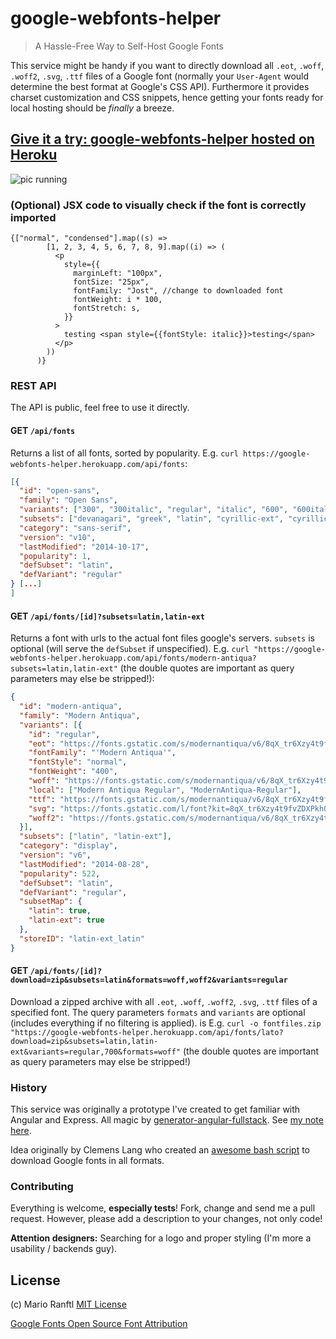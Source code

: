 # google-webfonts-helper
> A Hassle-Free Way to Self-Host Google Fonts

This service might be handy if you want to directly download all `.eot`, `.woff`, `.woff2`, `.svg`, `.ttf` files of a Google font (normally your `User-Agent` would determine the best format at Google's CSS API). Furthermore it provides charset customization and CSS snippets, hence getting your fonts ready for local hosting should be *finally* a breeze.

## [Give it a try: google-webfonts-helper hosted on Heroku](https://google-webfonts-helper.herokuapp.com)

![pic running](http://mranftl.com/static/apps/google-webfonts-helper/full_view.png)

### (Optional) JSX code to visually check if the font is correctly imported
```JSX
{["normal", "condensed"].map((s) =>
        [1, 2, 3, 4, 5, 6, 7, 8, 9].map((i) => (
          <p
            style={{
              marginLeft: "100px",
              fontSize: "25px",
              fontFamily: "Jost", //change to downloaded font
              fontWeight: i * 100,
              fontStretch: s,
            }}
          >
            testing <span style={{fontStyle: italic}}>testing</span>
          </p>
        ))
      )}
```

### REST API
The API is public, feel free to use it directly.

#### GET `/api/fonts`
Returns a list of all fonts, sorted by popularity. E.g. `curl https://google-webfonts-helper.herokuapp.com/api/fonts`:
```json
[{
  "id": "open-sans",
  "family": "Open Sans",
  "variants": ["300", "300italic", "regular", "italic", "600", "600italic", "700", "700italic", "800", "800italic"],
  "subsets": ["devanagari", "greek", "latin", "cyrillic-ext", "cyrillic", "greek-ext", "vietnamese", "latin-ext"],
  "category": "sans-serif",
  "version": "v10",
  "lastModified": "2014-10-17",
  "popularity": 1,
  "defSubset": "latin",
  "defVariant": "regular"
} [...]
]
```

#### GET `/api/fonts/[id]?subsets=latin,latin-ext`
Returns a font with urls to the actual font files google's servers. `subsets` is optional (will serve the `defSubset` if unspecified).  E.g. `curl "https://google-webfonts-helper.herokuapp.com/api/fonts/modern-antiqua?subsets=latin,latin-ext"` (the double quotes are important as query parameters may else be stripped!):

```json
{
  "id": "modern-antiqua",
  "family": "Modern Antiqua",
  "variants": [{
    "id": "regular",
    "eot": "https://fonts.gstatic.com/s/modernantiqua/v6/8qX_tr6Xzy4t9fvZDXPkhzThM-TJeMvVB0dIsYy4U7E.eot",
    "fontFamily": "'Modern Antiqua'",
    "fontStyle": "normal",
    "fontWeight": "400",
    "woff": "https://fonts.gstatic.com/s/modernantiqua/v6/8qX_tr6Xzy4t9fvZDXPkh1bbnkJREviNM815YSrb1io.woff",
    "local": ["Modern Antiqua Regular", "ModernAntiqua-Regular"],
    "ttf": "https://fonts.gstatic.com/s/modernantiqua/v6/8qX_tr6Xzy4t9fvZDXPkhxr_S_FdaWWVbb1LgBbjq4o.ttf",
    "svg": "https://fonts.gstatic.com/l/font?kit=8qX_tr6Xzy4t9fvZDXPkh0sAoW0rAsWAgyWthbXBUKs#ModernAntiqua",
    "woff2": "https://fonts.gstatic.com/s/modernantiqua/v6/8qX_tr6Xzy4t9fvZDXPkh08GHjg64nS_BBLu6wRo0k8.woff2"
  }],
  "subsets": ["latin", "latin-ext"],
  "category": "display",
  "version": "v6",
  "lastModified": "2014-08-28",
  "popularity": 522,
  "defSubset": "latin",
  "defVariant": "regular",
  "subsetMap": {
    "latin": true,
    "latin-ext": true
  },
  "storeID": "latin-ext_latin"
}
```

#### GET `/api/fonts/[id]?download=zip&subsets=latin&formats=woff,woff2&variants=regular`

Download a zipped archive with all `.eot`, `.woff`, `.woff2`, `.svg`, `.ttf` files of a specified font. The query parameters `formats` and `variants` are optional (includes everything if no filtering is applied). is E.g. `curl -o fontfiles.zip "https://google-webfonts-helper.herokuapp.com/api/fonts/lato?download=zip&subsets=latin,latin-ext&variants=regular,700&formats=woff"` (the double quotes are important as query parameters may else be stripped!)

### History

This service was originally a prototype I've created to get familiar with Angular and Express. All magic by [generator-angular-fullstack](https://github.com/DaftMonk/generator-angular-fullstack). See [my note here](http://mranftl.com/2014/12/23/self-hosting-google-web-fonts/).

Idea originally by Clemens Lang who created an [awesome bash script](https://neverpanic.de/blog/2014/03/19/downloading-google-web-fonts-for-local-hosting/) to download Google fonts in all formats.

### Contributing

Everything is welcome, **especially tests**! Fork, change and send me a pull request. However, please add a description to your changes, not only code!

**Attention designers:** Searching for a logo and proper styling (I'm more a usability / backends guy).

## License
(c) Mario Ranftl
[MIT License](http://majodev.mit-license.org/)

[Google Fonts Open Source Font Attribution](https://fonts.google.com/attribution)
